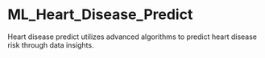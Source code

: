# ML_Heart_Disease_Predict
Heart disease predict utilizes advanced algorithms to predict heart disease risk through data insights.
